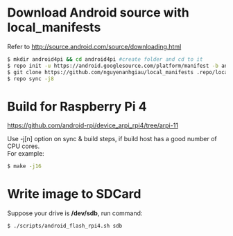 # Download Android source with local_manifests
 Refer to http://source.android.com/source/downloading.html

```bash
$ mkdir android4pi && cd android4pi #create folder and cd to it
$ repo init -u https://android.googlesource.com/platform/manifest -b android-11.0.0_r34
$ git clone https://github.com/nguyenanhgiau/local_manifests .repo/local_manifests -b rpi4-a11-telephony
$ repo sync -j8
 ```

# Build for Raspberry Pi 4
 https://github.com/android-rpi/device_arpi_rpi4/tree/arpi-11

Use -j[n] option on sync & build steps, if build host has a good number of CPU cores.<br>
For example:
```bash
$ make -j16
```

# Write image to SDCard

Suppose your drive is **/dev/sdb**, run command:
```bash
$ ./scripts/android_flash_rpi4.sh sdb
```
